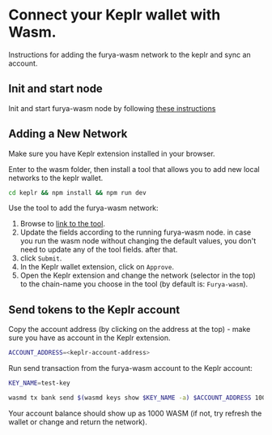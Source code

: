 # Connect your Keplr wallet with Wasm.

Instructions for adding the furya-wasm network to the keplr and sync an account.

## Init and start node

Init and start furya-wasm node by following [these instructions](./furya_wasm_node.md)

## Adding a New Network

Make sure you have Keplr extension installed in your browser.

Enter to the wasm folder, then install a tool that allows you to add new local networks to the keplr wallet.

```sh
cd keplr && npm install && npm run dev
```

Use the tool to add the furya-wasm network:

1. Browse to [link to the tool](http://localhost:8081/).
2. Update the fields according to the running furya-wasm node. in case you run the wasm node without changing the
   default values, you don't need to update any of the tool fields. after that.
3. click `Submit`.
4. In the Keplr wallet extension, click on `Approve`.
5. Open the Keplr extension and change the network (selector in the top) to the chain-name you choose in the tool (by
   default is: `Furya-wasm`).

## Send tokens to the Keplr account

Copy the account address (by clicking on the address at the top) - make sure you have as account in the Keplr extension.

```sh
ACCOUNT_ADDRESS=<keplr-account-address>
```

Run send transaction from the furya-wasm account to the Keplr account:

```sh
KEY_NAME=test-key 

wasmd tx bank send $(wasmd keys show $KEY_NAME -a) $ACCOUNT_ADDRESS 1000000000uwasm
```

Your account balance should show up as 1000 WASM (if not, try refresh the wallet or change and return the network).

